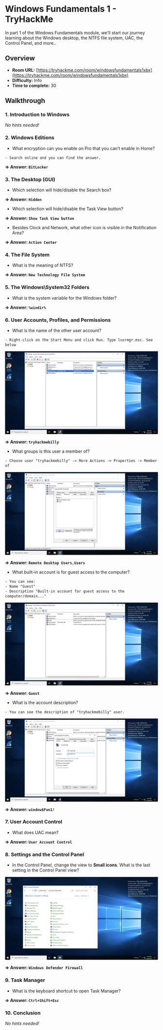 # Windows Fundamentals 1 - TryHackMe 

In part 1 of the Windows Fundamentals module, we'll start our journey learning about the Windows desktop, the NTFS file system, UAC, the Control Panel, and more..

## Overview
- **Room URL:** [https://tryhackme.com/room/windowsfundamentals1xbx](https://tryhackme.com/room/windowsfundamentals1xbx)
- **Difficulty:** Info
- **Time to complete:** 30

## Walkthrough
### 1. Introduction to Windows
*No hints needed!*

### 2. Windows Editions
- What encryption can you enable on Pro that you can't enable in Home?
```
- Search online and you can find the answer.
```

**=> Answer: `BitLocker`**

### 3. The Desktop (GUI)
- Which selection will hide/disable the Search box?

**=> Answer: `Hidden`**

- <p>Which selection will hide/disable the Task View button?</p>

**=> Answer: `Show Task View button`**

- <p>Besides Clock and Network, what other icon is visible in the Notification Area?</p>

**=> Answer: `Action Center`**

### 4. The File System
- What is the meaning of NTFS?

**=> Answer: `New Technology File System`**

### 5. The Windows\System32 Folders
- What is the system variable for the Windows folder?

**=> Answer: `%windir%`**

### 6. User Accounts, Profiles, and Permissions
- <p>What is the name of the other user account?<br /></p>
```
- Right-click on the Start Menu and click Run. Type lusrmgr.msc. See below
```

![Guide image](./screenshots/windows-fundamentals-1-1.png)

**=> Answer: `tryhackmebilly`**

- <p>What groups is this user a member of?</p>
```
- Choose user "tryhackmebilly" -> More Actions -> Properties -> Member of
```

![Guide image](./screenshots/windows-fundamentals-1-2.png)

**=> Answer: `Remote Desktop Users,Users`**

- What built-in account is for guest access to the computer?
```
- You can see: 
- Name "Guest" 
- Description "Built-in account for guest access to the computer/domain..."
```
![Guide image](./screenshots/windows-fundamentals-1-3.png)

**=> Answer: `Guest`**

- <p>What is the account description?</p>
```
- You can see the description of "tryhackmebilly" user.
```

![Guide image](./screenshots/windows-fundamentals-1-4.png)

**=> Answer: `window$Fun1!`**

### 7. User Account Control
- What does UAC mean?

**=> Answer: `User Account Control`**

### 8. Settings and the Control Panel
- In the Control Panel, change the view to <b>Small icons</b>. What is the last setting in the Control Panel view?

![Guide image](./screenshots/windows-fundamentals-1-5.png)

**=> Answer: `Windows Defender Firewall`**

### 9. Task Manager
- What is the keyboard shortcut to open Task Manager?

**=> Answer: `Ctrl+Shift+Esc`**

### 10. Conclusion
*No hints needed!*